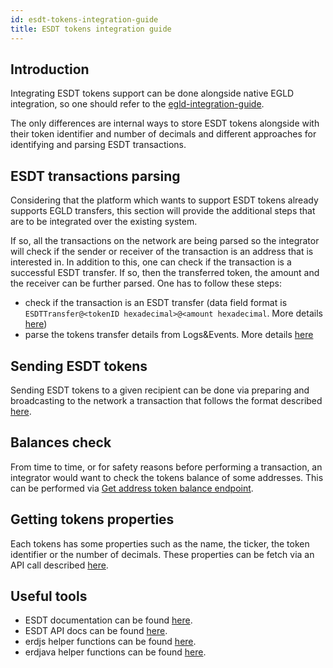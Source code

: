 ```yaml
---
id: esdt-tokens-integration-guide
title: ESDT tokens integration guide
---
```


## **Introduction**
Integrating ESDT tokens support can be done alongside native EGLD integration, so one should refer to the [egld-integration-guide](/integrators/egld-integration-guide).

The only differences are internal ways to store ESDT tokens alongside with their token identifier and number of decimals and different approaches
for identifying and parsing ESDT transactions.

## **ESDT transactions parsing**
Considering that the platform which wants to support ESDT tokens already supports EGLD transfers, this section will
provide the additional steps that are to be integrated over the existing system. 

If so, all the transactions on the network are being parsed so the integrator will check if the sender or receiver of the transaction
is an address that is interested in. 
In addition to this, one can check if the transaction is a successful ESDT transfer. If so, then the transferred token, the amount and the
receiver can be further parsed. One has to follow these steps:
- check if the transaction is an ESDT transfer (data field format is `ESDTTransfer@<tokenID hexadecimal>@<amount hexadecimal`. More details [here](/developers/esdt-tokens#transfers))
- parse the tokens transfer details from Logs&Events. More details [here](/developers/esdt-tokens#parse-fungible-tokens-transfer-logs)

## **Sending ESDT tokens**
Sending ESDT tokens to a given recipient can be done via preparing and broadcasting to the network a transaction that 
follows the format described [here](/developers/esdt-tokens#transfers).

## **Balances check**
From time to time, or for safety reasons before performing a transaction, an integrator would want to check the tokens balance of some
addresses. This can be performed via [Get address token balance endpoint](/developers/esdt-tokens#get-balance-for-an-address-and-an-esdt-token).

## **Getting tokens properties**
Each tokens has some properties such as the name, the ticker, the token identifier or the number of decimals. 
These properties can be fetch via an API call described [here](/developers/esdt-tokens#get-esdt-token-properties).

## **Useful tools**
- ESDT documentation can be found [here](/developers/esdt-tokens).
- ESDT API docs can be found [here](/developers/esdt-tokens#rest-api).
- erdjs helper functions can be found [here](https://github.com/ElrondNetwork/elrond-sdk-erdjs/blob/main/src/esdtHelpers.ts).
- erdjava helper functions can be found [here](https://github.com/ElrondNetwork/elrond-sdk-erdjava/blob/esdt-support/src/main/java/elrond/esdt/ESDTFunctions.java).
